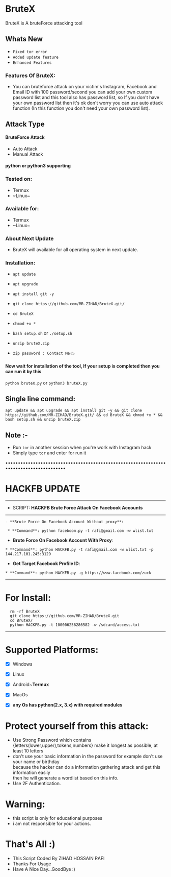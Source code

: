 # BruteX
BruteX is A bruteForce attacking tool

## Whats New
+ ```Fixed tor error```
+ ```Added update feature```
+ ```Enhanced Features```

### Features Of BruteX:
+ You can bruteforce attack on your victim's Instagram, Facebook and Email ID with 100 password/second you can add your own custom password list and this tool also has password list, so If you don't have your own password list then it's ok don't worry you can use auto attack function (In this function you don't need your own password list).

## Attack Type
#### BruteForce Attack

+ Auto Attack
+ Manual Attack

#### python or python3 supporting

### Tested on:
+ Termux
+ ~Linux~
### Available for:
+ Termux
+ ~Linux~

### About Next Update
+ BruteX will available for all operating system in next update.

### Installation:
+ ```apt update```
+ ```apt upgrade```
+ ```apt install git -y```
+ ```git clone https://github.com/MR-ZIHAD/BruteX.git/```
+ ```cd BruteX```
+ ```chmod +x *```
+ ```bash setup.sh``` or ```./setup.sh```

+ ```unzip bruteX.zip```

+ ```zip password : Contact Me👈```

#### Now wait for installation of the tool, If your setup is completed then you can run it by this
``` python bruteX.py ``` or ``` python3 bruteX.py ```
## Single line command:
```
apt update && apt upgrade && apt install git -y && git clone https://github.com/MR-ZIHAD/BruteX.git/ && cd BruteX && chmod +x * && bash setup.sh && unzip bruteX.zip
```


## Note :-
+ Run ```tor``` in another session when you're work with Instagram hack
+ Simply type ``` tor ``` and enter for run it


••••••••••••••••••••••••••••••••••••••••••••••••••••••••••••••••••••••••••••••••••••••••


# HACKFB UPDATE

***
  - SCRIPT: **HACKFB**
  **Brute Force Attack On Facebook Accounts**
***

    - **Brute Force On Facebook Account Without proxy**:
     
     * **Command**: python faceboom.py -t rafi@gmail.com -w wlist.txt
   
   - **Brute Force On Facebook Account With Proxy**:
   
    * **Command**: python HACKFB.py -t rafi@gmail.com -w wlist.txt -p 144.217.101.245:3129          

   - **Get Target Facebook Profile ID**:
   
    * **Command**: python HACKFB.py -g https://www.facebook.com/zuck

***

# For Install:

```
  rm -rf BruteX
  git clone https://github.com/MR-ZIHAD/BruteX.git
  cd BruteX/
  python HACKFB.py -t 100006256286582 -w /sdcard/access.txt

```

***

# Supported Platforms:
- [x] Windows
- [x] Linux
- [x] Android~**Termux**
- [x] MacOs
- [x] **any Os has python(2.x, 3.x) with required modules**


# Protect yourself from this attack:
  * Use Strong Password which contains {letters(lower,upper),tokens,numbers} make it longest as possible, at least 10 letters
  * don't use your basic information in the password for example don't use your name or birthday\
        because the hacker can do a information gathering attack and get this information easily\
        then he will generate a wordlist based on this info.
  * Use 2F Authentication.
  
# Warning:
  * this script is only for educational purposes
  * i am not responsible for your actions.

# That's All :)
   * This Script Coded By ZIHAD HOSSAIN RAFI
   * Thanks For Usage
   * Have A Nice Day...GoodBye :)


 
